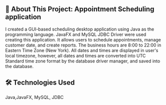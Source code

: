 ## 📖 About This Project: Appointment Scheduling application 
I created a GUI-based scheduling desktop application using Java as the programming language. JavaFX and MySQL JDBC Driver were used creating this application. It allows users to schedule appointments, manage customer date, and create reports.
The business hours are 8:00 to 22:00 in Eastern Time Zone (New York). All dates and times are displayed in user's local timezone, however, all dates and times are converted into UTC Standard time zone format by the database driver manager, and saved into the database.

## 🛠️ Technologies Used
Java,JavaFX, MySQL, JDBC
